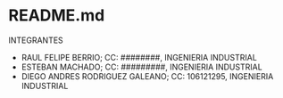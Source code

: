 # README.md

INTEGRANTES
  - RAUL FELIPE BERRIO;  CC: ########, INGENIERIA INDUSTRIAL
  - ESTEBAN MACHADO;  CC: #########, INGENIERIA INDUSTRIAL
  - DIEGO ANDRES RODRIGUEZ GALEANO;  CC: 106121295, INGENIERIA INDUSTRIAL


    
